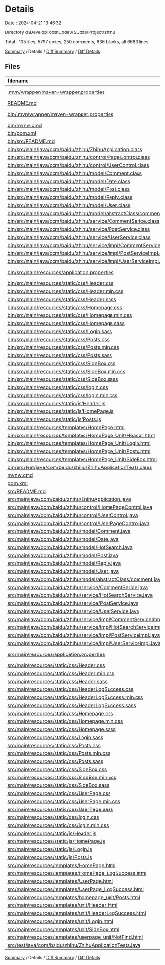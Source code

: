 # Details

Date : 2024-04-21 13:46:32

Directory d:\\DevelopTools\\Code\\VSCode\\Project\\zhihu

Total : 105 files,  5797 codes, 250 comments, 636 blanks, all 6683 lines

[Summary](results.md) / Details / [Diff Summary](diff.md) / [Diff Details](diff-details.md)

## Files
| filename | language | code | comment | blank | total |
| :--- | :--- | ---: | ---: | ---: | ---: |
| [.mvn/wrapper/maven-wrapper.properties](/.mvn/wrapper/maven-wrapper.properties) | Java Properties | 2 | 0 | 1 | 3 |
| [README.md](/README.md) | Markdown | 115 | 0 | 14 | 129 |
| [bin/.mvn/wrapper/maven-wrapper.properties](/bin/.mvn/wrapper/maven-wrapper.properties) | Java Properties | 2 | 0 | 1 | 3 |
| [bin/mvnw.cmd](/bin/mvnw.cmd) | Batch | 118 | 51 | 37 | 206 |
| [bin/pom.xml](/bin/pom.xml) | XML | 63 | 3 | 6 | 72 |
| [bin/src/README.md](/bin/src/README.md) | Markdown | 0 | 0 | 1 | 1 |
| [bin/src/main/java/com/baidu/zhihu/ZhihuApplication.class](/bin/src/main/java/com/baidu/zhihu/ZhihuApplication.class) | Java | 21 | 0 | 1 | 22 |
| [bin/src/main/java/com/baidu/zhihu/control/PageControl.class](/bin/src/main/java/com/baidu/zhihu/control/PageControl.class) | Java | 85 | 0 | 1 | 86 |
| [bin/src/main/java/com/baidu/zhihu/control/UserControl.class](/bin/src/main/java/com/baidu/zhihu/control/UserControl.class) | Java | 61 | 0 | 1 | 62 |
| [bin/src/main/java/com/baidu/zhihu/model/Comment.class](/bin/src/main/java/com/baidu/zhihu/model/Comment.class) | Java | 26 | 0 | 1 | 27 |
| [bin/src/main/java/com/baidu/zhihu/model/Date.class](/bin/src/main/java/com/baidu/zhihu/model/Date.class) | Java | 41 | 0 | 1 | 42 |
| [bin/src/main/java/com/baidu/zhihu/model/Post.class](/bin/src/main/java/com/baidu/zhihu/model/Post.class) | Java | 78 | 0 | 1 | 79 |
| [bin/src/main/java/com/baidu/zhihu/model/Reply.class](/bin/src/main/java/com/baidu/zhihu/model/Reply.class) | Java | 11 | 0 | 1 | 12 |
| [bin/src/main/java/com/baidu/zhihu/model/User.class](/bin/src/main/java/com/baidu/zhihu/model/User.class) | Java | 39 | 0 | 1 | 40 |
| [bin/src/main/java/com/baidu/zhihu/model/abstractClass/comment.class](/bin/src/main/java/com/baidu/zhihu/model/abstractClass/comment.class) | Java | 64 | 0 | 1 | 65 |
| [bin/src/main/java/com/baidu/zhihu/service/CommentSerice.class](/bin/src/main/java/com/baidu/zhihu/service/CommentSerice.class) | Java | 17 | 0 | 1 | 18 |
| [bin/src/main/java/com/baidu/zhihu/service/PostService.class](/bin/src/main/java/com/baidu/zhihu/service/PostService.class) | Java | 18 | 0 | 1 | 19 |
| [bin/src/main/java/com/baidu/zhihu/service/UserService.class](/bin/src/main/java/com/baidu/zhihu/service/UserService.class) | Java | 14 | 0 | 1 | 15 |
| [bin/src/main/java/com/baidu/zhihu/service/impl/CommentServiceImpl.class](/bin/src/main/java/com/baidu/zhihu/service/impl/CommentServiceImpl.class) | Java | 11 | 0 | 1 | 12 |
| [bin/src/main/java/com/baidu/zhihu/service/impl/PostServiceImpl.class](/bin/src/main/java/com/baidu/zhihu/service/impl/PostServiceImpl.class) | Java | 209 | 0 | 1 | 210 |
| [bin/src/main/java/com/baidu/zhihu/service/impl/UserServiceImpl.class](/bin/src/main/java/com/baidu/zhihu/service/impl/UserServiceImpl.class) | Java | 70 | 0 | 1 | 71 |
| [bin/src/main/resources/application.properties](/bin/src/main/resources/application.properties) | Java Properties | 3 | 0 | 2 | 5 |
| [bin/src/main/resources/static/css/Header.css](/bin/src/main/resources/static/css/Header.css) | CSS | 224 | 0 | 28 | 252 |
| [bin/src/main/resources/static/css/Header.min.css](/bin/src/main/resources/static/css/Header.min.css) | CSS | 1 | 0 | 1 | 2 |
| [bin/src/main/resources/static/css/Header.sass](/bin/src/main/resources/static/css/Header.sass) | Sass | 196 | 0 | 2 | 198 |
| [bin/src/main/resources/static/css/Homepage.css](/bin/src/main/resources/static/css/Homepage.css) | CSS | 34 | 0 | 6 | 40 |
| [bin/src/main/resources/static/css/Homepage.min.css](/bin/src/main/resources/static/css/Homepage.min.css) | CSS | 1 | 0 | 1 | 2 |
| [bin/src/main/resources/static/css/Homepage.sass](/bin/src/main/resources/static/css/Homepage.sass) | Sass | 28 | 0 | 1 | 29 |
| [bin/src/main/resources/static/css/Login.sass](/bin/src/main/resources/static/css/Login.sass) | Sass | 80 | 0 | 1 | 81 |
| [bin/src/main/resources/static/css/Posts.css](/bin/src/main/resources/static/css/Posts.css) | CSS | 172 | 0 | 20 | 192 |
| [bin/src/main/resources/static/css/Posts.min.css](/bin/src/main/resources/static/css/Posts.min.css) | CSS | 1 | 0 | 1 | 2 |
| [bin/src/main/resources/static/css/Posts.sass](/bin/src/main/resources/static/css/Posts.sass) | Sass | 153 | 35 | 1 | 189 |
| [bin/src/main/resources/static/css/SideBox.css](/bin/src/main/resources/static/css/SideBox.css) | CSS | 72 | 0 | 9 | 81 |
| [bin/src/main/resources/static/css/SideBox.min.css](/bin/src/main/resources/static/css/SideBox.min.css) | CSS | 1 | 0 | 1 | 2 |
| [bin/src/main/resources/static/css/SideBox.sass](/bin/src/main/resources/static/css/SideBox.sass) | Sass | 64 | 0 | 2 | 66 |
| [bin/src/main/resources/static/css/login.css](/bin/src/main/resources/static/css/login.css) | CSS | 83 | 0 | 7 | 90 |
| [bin/src/main/resources/static/css/login.min.css](/bin/src/main/resources/static/css/login.min.css) | CSS | 1 | 0 | 1 | 2 |
| [bin/src/main/resources/static/js/Header.js](/bin/src/main/resources/static/js/Header.js) | JavaScript | 38 | 0 | 3 | 41 |
| [bin/src/main/resources/static/js/HomePage.js](/bin/src/main/resources/static/js/HomePage.js) | JavaScript | 9 | 2 | 1 | 12 |
| [bin/src/main/resources/static/js/Posts.js](/bin/src/main/resources/static/js/Posts.js) | JavaScript | 37 | 4 | 3 | 44 |
| [bin/src/main/resources/templates/HomePage.html](/bin/src/main/resources/templates/HomePage.html) | HTML | 32 | 6 | 10 | 48 |
| [bin/src/main/resources/templates/HomePage_Unit/Header.html](/bin/src/main/resources/templates/HomePage_Unit/Header.html) | HTML | 48 | 0 | 3 | 51 |
| [bin/src/main/resources/templates/HomePage_Unit/Login.html](/bin/src/main/resources/templates/HomePage_Unit/Login.html) | HTML | 22 | 1 | 5 | 28 |
| [bin/src/main/resources/templates/HomePage_Unit/Posts.html](/bin/src/main/resources/templates/HomePage_Unit/Posts.html) | HTML | 49 | 0 | 1 | 50 |
| [bin/src/main/resources/templates/HomePage_Unit/SideBox.html](/bin/src/main/resources/templates/HomePage_Unit/SideBox.html) | HTML | 18 | 0 | 3 | 21 |
| [bin/src/test/java/com/baidu/zhihu/ZhihuApplicationTests.class](/bin/src/test/java/com/baidu/zhihu/ZhihuApplicationTests.class) | Java | 17 | 0 | 1 | 18 |
| [mvnw.cmd](/mvnw.cmd) | Batch | 118 | 51 | 37 | 206 |
| [pom.xml](/pom.xml) | XML | 63 | 3 | 6 | 72 |
| [src/README.md](/src/README.md) | Markdown | 0 | 0 | 1 | 1 |
| [src/main/java/com/baidu/zhihu/ZhihuApplication.java](/src/main/java/com/baidu/zhihu/ZhihuApplication.java) | Java | 9 | 0 | 5 | 14 |
| [src/main/java/com/baidu/zhihu/control/HomePageControl.java](/src/main/java/com/baidu/zhihu/control/HomePageControl.java) | Java | 118 | 2 | 15 | 135 |
| [src/main/java/com/baidu/zhihu/control/UserControl.java](/src/main/java/com/baidu/zhihu/control/UserControl.java) | Java | 51 | 1 | 13 | 65 |
| [src/main/java/com/baidu/zhihu/control/UserPageControl.java](/src/main/java/com/baidu/zhihu/control/UserPageControl.java) | Java | 59 | 0 | 11 | 70 |
| [src/main/java/com/baidu/zhihu/model/Comment.java](/src/main/java/com/baidu/zhihu/model/Comment.java) | Java | 16 | 1 | 8 | 25 |
| [src/main/java/com/baidu/zhihu/model/Date.java](/src/main/java/com/baidu/zhihu/model/Date.java) | Java | 38 | 0 | 12 | 50 |
| [src/main/java/com/baidu/zhihu/model/HotSearch.java](/src/main/java/com/baidu/zhihu/model/HotSearch.java) | Java | 20 | 0 | 9 | 29 |
| [src/main/java/com/baidu/zhihu/model/Post.java](/src/main/java/com/baidu/zhihu/model/Post.java) | Java | 64 | 4 | 21 | 89 |
| [src/main/java/com/baidu/zhihu/model/Reply.java](/src/main/java/com/baidu/zhihu/model/Reply.java) | Java | 4 | 0 | 4 | 8 |
| [src/main/java/com/baidu/zhihu/model/User.java](/src/main/java/com/baidu/zhihu/model/User.java) | Java | 24 | 0 | 12 | 36 |
| [src/main/java/com/baidu/zhihu/model/abstractClass/comment.java](/src/main/java/com/baidu/zhihu/model/abstractClass/comment.java) | Java | 40 | 5 | 13 | 58 |
| [src/main/java/com/baidu/zhihu/service/CommentSerice.java](/src/main/java/com/baidu/zhihu/service/CommentSerice.java) | Java | 13 | 8 | 8 | 29 |
| [src/main/java/com/baidu/zhihu/service/HotSearchService.java](/src/main/java/com/baidu/zhihu/service/HotSearchService.java) | Java | 7 | 2 | 5 | 14 |
| [src/main/java/com/baidu/zhihu/service/PostService.java](/src/main/java/com/baidu/zhihu/service/PostService.java) | Java | 11 | 6 | 10 | 27 |
| [src/main/java/com/baidu/zhihu/service/UserService.java](/src/main/java/com/baidu/zhihu/service/UserService.java) | Java | 9 | 3 | 9 | 21 |
| [src/main/java/com/baidu/zhihu/service/impl/CommentServiceImpl.java](/src/main/java/com/baidu/zhihu/service/impl/CommentServiceImpl.java) | Java | 267 | 1 | 24 | 292 |
| [src/main/java/com/baidu/zhihu/service/impl/HotSearchServiceImpl.java](/src/main/java/com/baidu/zhihu/service/impl/HotSearchServiceImpl.java) | Java | 50 | 0 | 11 | 61 |
| [src/main/java/com/baidu/zhihu/service/impl/PostServiceImpl.java](/src/main/java/com/baidu/zhihu/service/impl/PostServiceImpl.java) | Java | 176 | 7 | 22 | 205 |
| [src/main/java/com/baidu/zhihu/service/impl/UserServiceImpl.java](/src/main/java/com/baidu/zhihu/service/impl/UserServiceImpl.java) | Java | 52 | 3 | 11 | 66 |
| [src/main/resources/application.properties](/src/main/resources/application.properties) | Java Properties | 3 | 0 | 2 | 5 |
| [src/main/resources/static/css/Header.css](/src/main/resources/static/css/Header.css) | CSS | 227 | 0 | 29 | 256 |
| [src/main/resources/static/css/Header.min.css](/src/main/resources/static/css/Header.min.css) | CSS | 1 | 0 | 1 | 2 |
| [src/main/resources/static/css/Header.sass](/src/main/resources/static/css/Header.sass) | Sass | 198 | 0 | 2 | 200 |
| [src/main/resources/static/css/HeaderLogSuccess.css](/src/main/resources/static/css/HeaderLogSuccess.css) | CSS | 10 | 0 | 2 | 12 |
| [src/main/resources/static/css/HeaderLogSuccess.min.css](/src/main/resources/static/css/HeaderLogSuccess.min.css) | CSS | 1 | 0 | 1 | 2 |
| [src/main/resources/static/css/HeaderLogSuccess.sass](/src/main/resources/static/css/HeaderLogSuccess.sass) | Sass | 29 | 0 | 0 | 29 |
| [src/main/resources/static/css/Homepage.css](/src/main/resources/static/css/Homepage.css) | CSS | 51 | 0 | 8 | 59 |
| [src/main/resources/static/css/Homepage.min.css](/src/main/resources/static/css/Homepage.min.css) | CSS | 1 | 0 | 1 | 2 |
| [src/main/resources/static/css/Homepage.sass](/src/main/resources/static/css/Homepage.sass) | Sass | 43 | 0 | 0 | 43 |
| [src/main/resources/static/css/Login.sass](/src/main/resources/static/css/Login.sass) | Sass | 81 | 0 | 1 | 82 |
| [src/main/resources/static/css/Posts.css](/src/main/resources/static/css/Posts.css) | CSS | 308 | 0 | 38 | 346 |
| [src/main/resources/static/css/Posts.min.css](/src/main/resources/static/css/Posts.min.css) | CSS | 1 | 0 | 1 | 2 |
| [src/main/resources/static/css/Posts.sass](/src/main/resources/static/css/Posts.sass) | Sass | 276 | 0 | 0 | 276 |
| [src/main/resources/static/css/SideBox.css](/src/main/resources/static/css/SideBox.css) | CSS | 72 | 0 | 9 | 81 |
| [src/main/resources/static/css/SideBox.min.css](/src/main/resources/static/css/SideBox.min.css) | CSS | 1 | 0 | 1 | 2 |
| [src/main/resources/static/css/SideBox.sass](/src/main/resources/static/css/SideBox.sass) | Sass | 64 | 0 | 2 | 66 |
| [src/main/resources/static/css/UserPage.css](/src/main/resources/static/css/UserPage.css) | CSS | 25 | 0 | 3 | 28 |
| [src/main/resources/static/css/UserPage.min.css](/src/main/resources/static/css/UserPage.min.css) | CSS | 1 | 0 | 1 | 2 |
| [src/main/resources/static/css/UserPage.sass](/src/main/resources/static/css/UserPage.sass) | Sass | 22 | 0 | 0 | 22 |
| [src/main/resources/static/css/login.css](/src/main/resources/static/css/login.css) | CSS | 87 | 0 | 8 | 95 |
| [src/main/resources/static/css/login.min.css](/src/main/resources/static/css/login.min.css) | CSS | 1 | 0 | 1 | 2 |
| [src/main/resources/static/js/Header.js](/src/main/resources/static/js/Header.js) | JavaScript | 82 | 8 | 6 | 96 |
| [src/main/resources/static/js/HomePage.js](/src/main/resources/static/js/HomePage.js) | JavaScript | 36 | 3 | 4 | 43 |
| [src/main/resources/static/js/Login.js](/src/main/resources/static/js/Login.js) | JavaScript | 23 | 0 | 1 | 24 |
| [src/main/resources/static/js/Posts.js](/src/main/resources/static/js/Posts.js) | JavaScript | 99 | 12 | 4 | 115 |
| [src/main/resources/templates/HomePage.html](/src/main/resources/templates/HomePage.html) | HTML | 36 | 7 | 9 | 52 |
| [src/main/resources/templates/HomePage_LogSuccess.html](/src/main/resources/templates/HomePage_LogSuccess.html) | HTML | 36 | 7 | 8 | 51 |
| [src/main/resources/templates/UserPage.html](/src/main/resources/templates/UserPage.html) | HTML | 37 | 6 | 9 | 52 |
| [src/main/resources/templates/UserPage_LogSuccess.html](/src/main/resources/templates/UserPage_LogSuccess.html) | HTML | 36 | 6 | 9 | 51 |
| [src/main/resources/templates/homepage_unit/Posts.html](/src/main/resources/templates/homepage_unit/Posts.html) | HTML | 99 | 1 | 0 | 100 |
| [src/main/resources/templates/unit/Header.html](/src/main/resources/templates/unit/Header.html) | HTML | 48 | 0 | 3 | 51 |
| [src/main/resources/templates/unit/HeaderLogSuccess.html](/src/main/resources/templates/unit/HeaderLogSuccess.html) | HTML | 51 | 0 | 3 | 54 |
| [src/main/resources/templates/unit/Login.html](/src/main/resources/templates/unit/Login.html) | HTML | 19 | 1 | 3 | 23 |
| [src/main/resources/templates/unit/SideBox.html](/src/main/resources/templates/unit/SideBox.html) | HTML | 18 | 0 | 3 | 21 |
| [src/main/resources/templates/userpage_unit/NotFind.html](/src/main/resources/templates/userpage_unit/NotFind.html) | HTML | 7 | 0 | 2 | 9 |
| [src/test/java/com/baidu/zhihu/ZhihuApplicationTests.java](/src/test/java/com/baidu/zhihu/ZhihuApplicationTests.java) | Java | 9 | 0 | 5 | 14 |

[Summary](results.md) / Details / [Diff Summary](diff.md) / [Diff Details](diff-details.md)